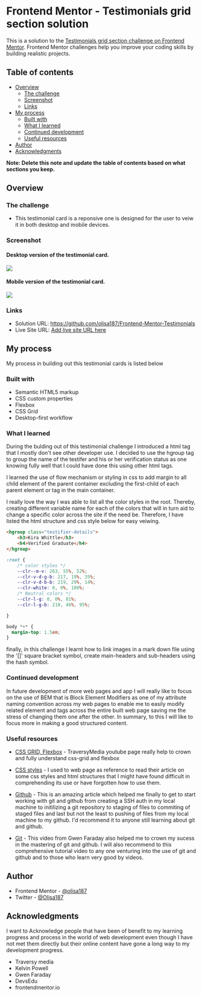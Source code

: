 # Frontend Mentor - Testimonials grid section solution

This is a solution to the [Testimonials grid section challenge on Frontend Mentor](https://www.frontendmentor.io/challenges/testimonials-grid-section-Nnw6J7Un7). Frontend Mentor challenges help you improve your coding skills by building realistic projects. 

## Table of contents

- [Overview](#overview)
  - [The challenge](#the-challenge)
  - [Screenshot](#screenshot)
  - [Links](#links)
- [My process](#my-process)
  - [Built with](#built-with)
  - [What I learned](#what-i-learned)
  - [Continued development](#continued-development)
  - [Useful resources](#useful-resources)
- [Author](#author)
- [Acknowledgments](#acknowledgments)

**Note: Delete this note and update the table of contents based on what sections you keep.**

## Overview

### The challenge

- This testimonial card is a reponsive one is designed for the user to veiw it in both desktop and mobile
devices.

### Screenshot

#### Desktop version of the testimonial card.
![](screenshot-desktop.jpg)

#### Mobile version of the testimonial card.
![](screenshot-mobile.jpg)

### Links

- Solution URL: https://github.com/olisa187/Frontend-Mentor-Testimonials
- Live Site URL: [Add live site URL here](https://your-live-site-url.com)

## My process
    
My process in building out this testimonial cards is listed below

### Built with

- Semantic HTML5 markup
- CSS custom properties
- Flexbox
- CSS Grid
- Desktop-first workflow

### What I learned

During the bulding out of this testimonial challenge I introduced a html tag that I mostly don't see other 
developer use. I decided to use the hgroup tag to group the name of the testifer and his or her verification 
status as one knowing fully well that I could have done this using other html tags. 

I learned the use of flow mechanism or styling in css to add margin to all child element of the parent container excluding the first-child of each parent element or tag in the main container.

I really love the way I was able to list all the color styles in the root. Thereby, creating different variable name for each of the colors that will in turn aid to change a specific color across the site if the need be. Therefore, I have listed the html structure and css style below for easy veiwing.

```html
<hgroup class="testifier-details">
    <h3>Kira Whittle</h3>
    <h4>Verified Graduate</h4>
</hgroup>
```

```css
:root {
    /* color styles */
    --clr--m-v: 263, 55%, 52%;
    --clr-v-d-g-b: 217, 19%, 35%;
    --clr-v-d-b-b: 219, 29%, 14%;
    --clr-white: 0, 0%, 100%;
    /* Neutral colors */
    --clr-l-g: 0, 0%, 81%;
    --clr-l-g-b: 210, 46%, 95%;

}

body *+* {
  margin-top: 1.5em;
}
```

finally, in this challenge I learnt how to link images in a mark down file using the '[]' square bracket symbol, create main-headers and sub-headers using the hash symbol.

### Continued development

In future development of more web pages and app I will really like to focus on the use of BEM that is Block Element Modifiers as one of my attribute naming convention across my web pages to enable me to easily modify related element and tags across the entire built web page saving me the stress of changing them one after the other. 
In summary, to this I will like to focus more in making a good structured content.

### Useful resources

- [CSS GRID, Flexbox](https://www.youtube.com/c/TraversyMedia) - TraversyMedia youtube page really help to crown and fully understand css-grid and flexbox

- [CSS styles](https://www.w3schools.org) - I used to web page as reference to read their article on some css styles and html structures that I might have found difficult in comprehending its use or have forgotten how to use them.

- [Github](https://www.docs.github.com) - This is an amazing article which helped me finally to get to start working with git and github from creating a SSH auth in my local machine to initilizing a git repository to staging of files to commiting of staged files and last but not the least to pushing of files from my local machine to my github. I'd recommend it to anyone still learning about git and github.

- [Git](https://www.youtube.com/watch?v=RGOj5yH7evk&t=51s) - This video from Gwen Faraday also helped me to crown my sucess in the mastering of git and github. I will also recommend to this comprehensive tutorial video to any one venturing into the use of git and github and to those who learn very good by videos. 

## Author

- Frontend Mentor - [@olisa187](https://www.frontendmentor.io/profile/olisa187)
- Twitter - [@Olisa187](https://www.twitter.com/olisa187)


## Acknowledgments

I want to Acknowledge people that have been of benefit to my learning progress and process in the world of web development even though I have not met them directly but their online content have gone a long way to my development progress.

- Traversy media
- Kelvin Powell
- Gwen Faraday
- DevsEdu
- frontendmentor.io
